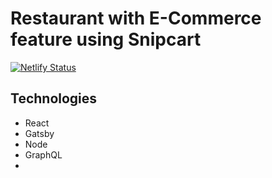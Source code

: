# Restaurant with E-Commerce feature using Snipcart

[![Netlify Status](https://api.netlify.com/api/v1/badges/2bb72668-d0d2-4a3c-90bb-39a935176428/deploy-status)](https://app.netlify.com/sites/restaurant-ecommerce/deploys)

## Technologies

- React
- Gatsby
- Node
- GraphQL
-
